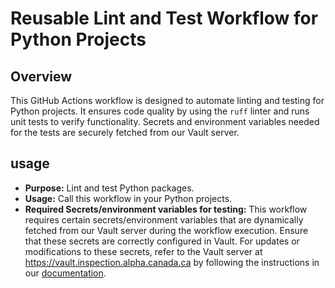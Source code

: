 # Reusable Lint and Test Workflow for Python Projects

## Overview

This GitHub Actions workflow is designed to automate linting and testing for
Python projects. It ensures code quality by using the `ruff` linter and runs
unit tests to verify functionality. Secrets and environment variables needed for
the tests are securely fetched from our Vault server.

## usage

- **Purpose:** Lint and test Python packages.
- **Usage:** Call this workflow in your Python projects.
- **Required Secrets/environment variables for testing:**   This workflow
  requires certain secrets/environment variables that are dynamically fetched
  from our Vault server during the workflow execution. Ensure that these secrets
  are correctly configured in Vault. For updates or modifications to these
  secrets, refer to the Vault server at
  <https://vault.inspection.alpha.canada.ca> by following the instructions in
  our
  [documentation](https://github.com/ai-cfia/howard/blob/main/docs/secrets-management.md).
